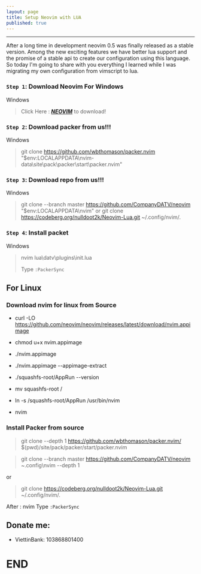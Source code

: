```yaml
---
layout: page
title: Setup Neovim with LUA
published: true
---
```


---

After a long time in development neovim 0.5 was finally released as a stable version.
Among the new exciting features we have better lua support and the promise of a stable api to create our configuration using this language.
So today I'm going to share with you everything I learned while I was migrating my own configuration from vimscript to lua.

### `Step 1`: Download Neovim For Windows

Windows

> Click Here : **_[NEOVIM](https://github.com/neovim/neovim/wiki/Installing-Neovim)_** to download!

### `Step 2`: Download packer from us!!!

Windows

> git clone https://github.com/wbthomason/packer.nvim "$env:LOCALAPPDATA\nvim-data\site\pack\packer\start\packer.nvim"

### `Step 3`: Download repo from us!!!

Windows

> git clone --branch master https://github.com/CompanyDATV/neovim "$env:LOCALAPPDATA\nvim"
> or
> git clone https://codeberg.org/nulldoot2k/Neovim-Lua.git ~/.config/nvim/.

### `Step 4`: Install packet

Windows

> nvim lua\datv\plugins\init.lua
>
> Type `:PackerSync`

## For Linux

### Download nvim for linux from Source

- curl -LO https://github.com/neovim/neovim/releases/latest/download/nvim.appimage
- chmod u+x nvim.appimage
- ./nvim.appimage

- ./nvim.appimage --appimage-extract
- ./squashfs-root/AppRun --version
- mv squashfs-root /
- ln -s /squashfs-root/AppRun /usr/bin/nvim
- nvim

### Install Packer from source

> git clone --depth 1 https://github.com/wbthomason/packer.nvim/ $(pwd)/site/pack/packer/start/packer.nvim

> git clone --branch master https://github.com/CompanyDATV/neovim ~\.config\nvim --depth 1

or

> git clone https://codeberg.org/nulldoot2k/Neovim-Lua.git ~/.config/nvim/.

After : nvim Type `:PackerSync`

## Donate me:

- ViettinBank: 103868801400

# END
